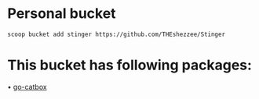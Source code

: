 # Personal bucket

```
scoop bucket add stinger https://github.com/THEshezzee/Stinger
```
# This bucket has following packages:

• [go-catbox](https://github.com/wabarc/go-catbox)
